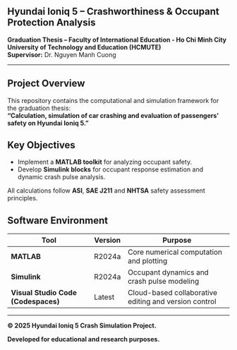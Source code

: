 ## Hyundai Ioniq 5 – Crashworthiness & Occupant Protection Analysis

**Graduation Thesis – Faculty of International Education - Ho Chi Minh City University of Technology and Education (HCMUTE)**  
**Supervisor:** Dr. Nguyen Manh Cuong

---

## Project Overview
This repository contains the computational and simulation framework for the graduation thesis:  
**“Calculation, simulation of car crashing and evaluation of passengers’ safety on Hyundai Ioniq 5.”**

## Key Objectives
- Implement a **MATLAB toolkit** for analyzing occupant safety.
- Develop **Simulink blocks** for occupant response estimation and dynamic crash pulse analysis.  

All calculations follow **ASI**, **SAE J211** and **NHTSA** safety assessment principles.


## Software Environment
| Tool | Version | Purpose |
|------|----------|----------|
| **MATLAB** | R2024a | Core numerical computation and plotting |
| **Simulink** | R2024a | Occupant dynamics and crash pulse modeling |
| **Visual Studio Code (Codespaces)** | Latest | Cloud-based collaborative editing and version control |

---
**© 2025 Hyundai Ioniq 5 Crash Simulation Project.**

**Developed for educational and research purposes.**
